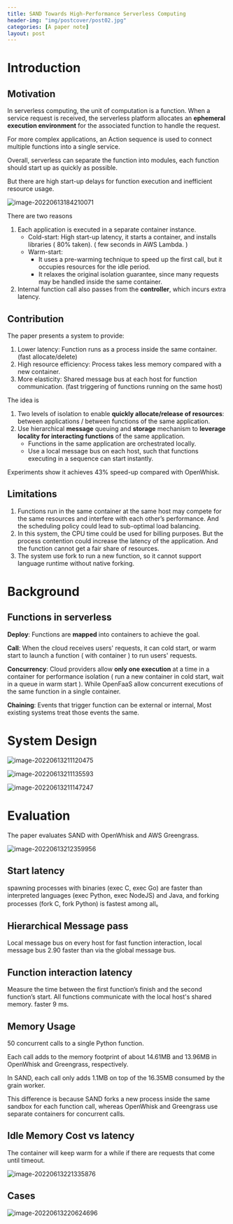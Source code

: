 ```yaml
---
title: SAND Towards High-Performance Serverless Computing
header-img: "img/postcover/post02.jpg"
categories: [A paper note]
layout: post
---
```


# Introduction

## Motivation

In serverless computing, the unit of computation is a function. When a service request is received, the serverless platform allocates an **ephemeral execution environment** for the associated function to handle the request.

For more complex applications, an Action sequence is used to connect multiple functions into a single service. 

Overall, serverless can separate the function into modules, each function should start up as quickly as possible.

But there are high start-up delays for function execution and inefficient resource usage. 

![image-20220613184210071](https://github.com/NLGithubWP/tech-notebook/raw/master/img/a_img_store/image-20220613184210071.png)

There are two reasons

1. Each application is executed in a separate container instance.
   - Cold-start: High start-up latency, it starts a container, and installs libraries ( 80% taken). ( few seconds in AWS Lambda. )
   - Warm-start: 
     - It uses a pre-warming technique to speed up the first call, but it occupies resources for the idle period.
     - It relaxes the original isolation guarantee, since many requests may be handled inside the same container.
2. Internal function call also passes from the **controller**, which incurs extra latency. 

## Contribution

The paper presents a system to provide:

1. Lower latency: Function runs as a process inside the same container.  (fast allocate/delete)
2. High resource efficiency: Process takes less memory compared with a new container. 
3. More elasticity: Shared message bus at each host for function communication. (fast triggering of functions running on the same host)

The idea is 

1. Two levels of isolation to enable **quickly allocate/release of resources**: between applications / between functions of the same application.
2. Use hierarchical **message** queuing and **storage** mechanism to **leverage locality for interacting functions** of the same application. 
   - Functions in the same application are orchestrated locally.
   - Use a local message bus on each host, such that functions executing in a sequence can start instantly.

Experiments show it achieves 43% speed-up compared with OpenWhisk.

## Limitations

1. Functions run in the same container at the same host may compete for the same resources and interfere with each other’s performance.
   And the scheduling policy could lead to sub-optimal load balancing.
2. In this system, the CPU time could be used for billing purposes. But the process contention could increase the latency of the application. And the function cannot get a fair share of resources. 
3. The system use fork to run a new function, so it cannot support language runtime without native forking.

# Background

## Functions in serverless

**Deploy**: Functions are **mapped** into containers to achieve the goal. 

**Call**: When the cloud receives users' requests, it can cold start, or warm start to launch a function ( with container ) to run users' requests.

**Concurrency**: Cloud providers allow **only one execution** at a time in a container for performance isolation ( run a new container in cold start, wait in a queue in warm start ). While OpenFaaS allow concurrent executions of the same function in a single container.

**Chaining**: Events that trigger function can be external or internal, Most existing systems treat those events the same.

# System Design

![image-20220613211120475](https://github.com/NLGithubWP/tech-notebook/raw/master/img/a_img_store/image-20220613211120475.png)

![image-20220613211135593](https://github.com/NLGithubWP/tech-notebook/raw/master/img/a_img_store/image-20220613211135593.png)

![image-20220613211147247](https://github.com/NLGithubWP/tech-notebook/raw/master/img/a_img_store/image-20220613211147247.png)

# Evaluation

The paper evaluates SAND with OpenWhisk and AWS Greengrass.

![image-20220613212359956](https://github.com/NLGithubWP/tech-notebook/raw/master/img/a_img_store/image-20220613212359956.png)

## Start latency

spawning processes with binaries (exec C, exec Go) are faster than interpreted languages (exec Python, exec NodeJS) and Java, and forking processes (fork C, fork Python) is fastest among all。

## Hierarchical Message pass

Local message bus on every host for fast function interaction, local message bus 2.90 faster than via the global message bus.

## Function interaction latency

Measure the time between the first function’s finish and the second function’s start. All functions communicate with the local host's shared memory.  faster 9 ms.

## Memory Usage

50 concurrent calls to a single Python function.

Each call adds to the memory footprint of about 14.61MB and 13.96MB in OpenWhisk and Greengrass, respectively. 

In SAND, each call only adds 1.1MB on top of the 16.35MB consumed by the grain worker. 

This difference is because SAND forks a new process inside the same sandbox for each function call, whereas OpenWhisk and Greengrass use separate containers for concurrent calls.

## Idle Memory Cost vs latency

The container will keep warm for a while if there are requests that come until timeout. 

![image-20220613221335876](https://github.com/NLGithubWP/tech-notebook/raw/master/img/a_img_store/image-20220613221335876.png)

## Cases

![image-20220613220624696](https://github.com/NLGithubWP/tech-notebook/raw/master/img/a_img_store/image-20220613220624696.png)





